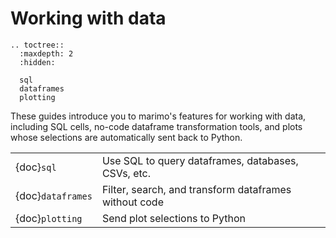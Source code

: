 # Working with data

```{eval-rst}
.. toctree::
  :maxdepth: 2
  :hidden:

  sql
  dataframes
  plotting
```

These guides introduce you to marimo's features for working with data,
including SQL cells, no-code dataframe transformation tools, and plots whose
selections are automatically sent back to Python.

|                   |                                                       |
| :---------------- | :---------------------------------------------------- |
| {doc}`sql`        | Use SQL to query dataframes, databases, CSVs, etc.    |
| {doc}`dataframes` | Filter, search, and transform dataframes without code |
| {doc}`plotting`   | Send plot selections to Python                        |
